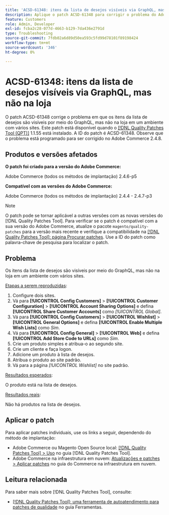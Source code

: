 ```yaml
---
title: 'ACSD-61348: itens da lista de desejos visíveis via GraphQL, mas não na loja'
description: Aplique o patch ACSD-61348 para corrigir o problema do Adobe Commerce em que os itens da lista de desejos são visíveis por meio do GraphQL, mas não na loja em um ambiente de vários sites.
feature: Customers
role: Admin, Developer
exl-id: fcba2c28-077d-4663-b129-7da436e2791d
type: Troubleshooting
source-git-commit: 7fdb02a6d89d50ea593c5fd99d78101f89198424
workflow-type: tm+mt
source-wordcount: '346'
ht-degree: 0%

---
```


# ACSD-61348: itens da lista de desejos visíveis via GraphQL, mas não na loja

O patch ACSD-61348 corrige o problema em que os itens da lista de desejos são visíveis por meio do GraphQL, mas não na loja em um ambiente com vários sites. Este patch está disponível quando o [[!DNL Quality Patches Tool (QPT)]](/help/tools/quality-patches-tool/quality-patches-tool-to-self-serve-quality-patches.md) 1.1.55 está instalado. A ID do patch é ACSD-61348. Observe que o problema está programado para ser corrigido no Adobe Commerce 2.4.8.

## Produtos e versões afetados

**O patch foi criado para a versão do Adobe Commerce:**

Adobe Commerce (todos os métodos de implantação) 2.4.6-p5

**Compatível com as versões do Adobe Commerce:**

Adobe Commerce (todos os métodos de implantação) 2.4.4 - 2.4.7-p3

>[!NOTE]
>
>O patch pode se tornar aplicável a outras versões com as novas versões do [!DNL Quality Patches Tool]. Para verificar se o patch é compatível com a sua versão do Adobe Commerce, atualize o pacote `magento/quality-patches` para a versão mais recente e verifique a compatibilidade na [[!DNL Quality Patches Tool]: página Procurar patches](https://experienceleague.adobe.com/tools/commerce-quality-patches/index.html). Use a ID do patch como palavra-chave de pesquisa para localizar o patch.

## Problema

Os itens da lista de desejos são visíveis por meio do GraphQL, mas não na loja em um ambiente com vários sites.

<u>Etapas a serem reproduzidas</u>:

1. Configure dois sites.
1. Vá para **[!UICONTROL Config Customers]** > **[!UICONTROL Customer Configuration]** > **[!UICONTROL Account Sharing Options]** e defina **[!UICONTROL Share Customer Accounts]** como *[!UICONTROL Global]*.
1. Vá para **[!UICONTROL Config Customers]** > **[!UICONTROL Wishlist]** > **[!UICONTROL General Options]** e defina **[!UICONTROL Enable Multiple Wish Lists]** como *Sim*.
1. Vá para **[!UICONTROL Config General]** > **[!UICONTROL Web]** e defina **[!UICONTROL Add Store Code to URLs]** como *Sim*.
1. Crie um produto simples e atribua-o ao segundo site.
1. Crie um cliente e faça logon.
1. Adicione um produto à lista de desejos.
1. Atribua o produto ao site padrão.
1. Vá para a página *[!UICONTROL Wishlist]* no site padrão.

<u>Resultados esperados</u>:

O produto está na lista de desejos.

<u>Resultados reais</u>:

Não há produtos na lista de desejos.

## Aplicar o patch

Para aplicar patches individuais, use os links a seguir, dependendo do método de implantação:

* Adobe Commerce ou Magento Open Source local: [[!DNL Quality Patches Tool] > Uso](/help/tools/quality-patches-tool/usage.md) no guia [!DNL Quality Patches Tool].
* Adobe Commerce na infraestrutura em nuvem: [Atualizações e patches > Aplicar patches](https://experienceleague.adobe.com/docs/commerce-cloud-service/user-guide/develop/upgrade/apply-patches.html) no guia do Commerce na infraestrutura em nuvem.

## Leitura relacionada

Para saber mais sobre [!DNL Quality Patches Tool], consulte:

* [[!DNL Quality Patches Tool]: uma ferramenta de autoatendimento para patches de qualidade](/help/tools/quality-patches-tool/quality-patches-tool-to-self-serve-quality-patches.md) no guia Ferramentas.
